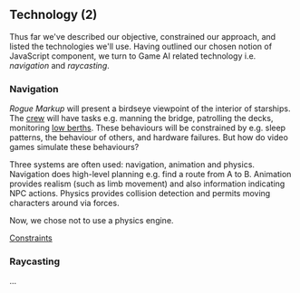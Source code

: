 ## Technology (2)

Thus far we've described our objective, constrained our approach, and listed the technologies we'll use.
Having outlined our chosen notion of JavaScript component,
we turn to Game AI related technology i.e. _navigation_ and _raycasting_.

### Navigation

<!-- __TODO__
- Rodney Brooks layers.
- Navigation based Game AI.
- Corner-wrapped Pathfinding only provides part of the 
- No physics engine
- Geomorph 101
-->

_Rogue Markup_ will present a birdseye viewpoint of the interior of starships.
The [crew](https://wiki.travellerrpg.com/Crew "@new-tab") will have tasks e.g. manning the bridge, patrolling the decks, monitoring [low berths](https://wiki.travellerrpg.com/Low_Passage "@new-tab").
These behaviours will be constrained by e.g. sleep patterns, the behaviour of others, and hardware failures.
But how do video games simulate these behaviours?

Three systems are often used: navigation, animation and physics.
Navigation does high-level planning e.g. find a route from A to B.
Animation provides realism (such as limb movement) and also information indicating NPC actions.
Physics provides collision detection and permits moving characters around via forces.

Now, we chose not to use a physics engine.

[Constraints]()

<!-- TODO can link to other blogs -->

<!-- Pathfinding is central to Game AI.
Our NPCs need to move realistically e.g. they cannot move through walls, windows or locked doors. -->

<div
  class="tabs"
  height="400"
  enabled="true"
  tabs="[
     { key: 'component', filepath: 'nav/NavDemo' },
   ]"
></div>

### Raycasting

...